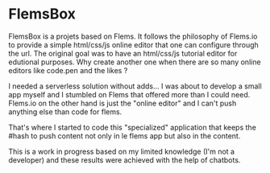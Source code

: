 # FlemsBox
FlemsBox is a projets based on Flems. It follows the philosophy of Flems.io to provide a simple html/css/js online editor that one can configure through the url. The original goal was to have an html/css/js tutorial editor for edutional purposes. Why create another one when there are so many online editors like code.pen and the likes ?

I needed a serverless solution without adds... I was about to develop a small app myself and I stumbled on Flems that offered more than I could need. Flems.io on the other hand is just the "online editor" and I can't push anything else than code for flems.

That's where I started to code this "specialized" application that keeps the #hash to push content not only in le flems app but also in the <body></body> content.

This is a work in progress based on my limited knowledge (I'm not a developer) and these results were achieved with the help of chatbots.
